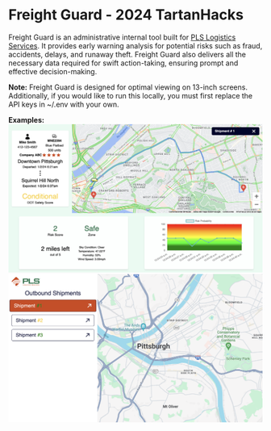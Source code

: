 # Freight Guard - 2024 TartanHacks
Freight Guard is an administrative internal tool built for [PLS Logistics Services](https://www.plslogistics.com/). It provides early warning analysis for potential risks such as fraud, accidents, delays, and runaway theft. Freight Guard also delivers all the necessary data required for swift action-taking, ensuring prompt and effective decision-making.

**Note:**
Freight Guard is designed for optimal viewing on 13-inch screens. Additionally, if you would like to run this locally, you must first replace the API keys in ~/.env with your own.

**Examples:**
![](./public/images/shipment-demo.png)
![](./public/images/homepage-demo.png)